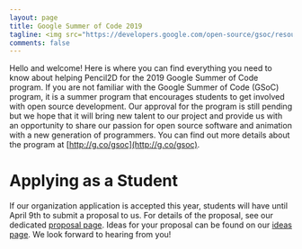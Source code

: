 ```yaml
---
layout: page
title: Google Summer of Code 2019
tagline: <img src="https://developers.google.com/open-source/gsoc/resources/downloads/GSoC-icon.svg" alt="Google Summer of Code Logo"/>
comments: false
---
```


Hello and welcome! Here is where you can find everything you need to know about
helping Pencil2D for the 2019 Google Summer of Code program. If you are not
familiar with the Google Summer of Code (GSoC) program, it is a summer program
that encourages students to get involved with open source development. Our
approval for the program is still pending but we hope that it will bring new
talent to our project and provide us with an opportunity to share our passion
for open source software and animation with a new generation of programmers.
You can find out more details about the program at
[http://g.co/gsoc](http://g.co/gsoc).

# Applying as a Student

If our organization application is accepted this year, students will have until
April 9th to submit a proposal to us. For details of the proposal, see our
dedicated [proposal page](proposal.html). Ideas for your proposal can be found
on our [ideas page](ideas.html). We look forward to hearing from you!
